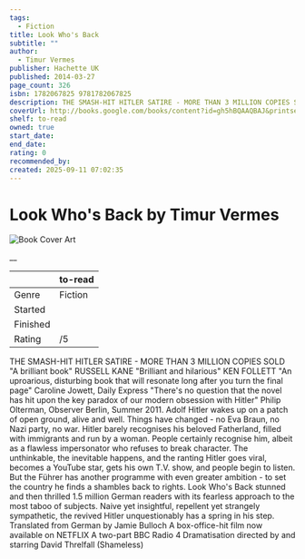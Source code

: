 ```yaml
---
tags:
  - Fiction
title: Look Who's Back
subtitle: ""
author:
  - Timur Vermes
publisher: Hachette UK
published: 2014-03-27
page_count: 326
isbn: 1782067825 9781782067825
description: THE SMASH-HIT HITLER SATIRE - MORE THAN 3 MILLION COPIES SOLD "A brilliant book" RUSSELL KANE "Brilliant and hilarious" KEN FOLLETT "An uproarious, disturbing book that will resonate long after you turn the final page" Caroline Jowett, Daily Express "There's no question that the novel has hit upon the key paradox of our modern obsession with Hitler" Philip Olterman, Observer Berlin, Summer 2011. Adolf Hitler wakes up on a patch of open ground, alive and well. Things have changed - no Eva Braun, no Nazi party, no war. Hitler barely recognises his beloved Fatherland, filled with immigrants and run by a woman. People certainly recognise him, albeit as a flawless impersonator who refuses to break character. The unthinkable, the inevitable happens, and the ranting Hitler goes viral, becomes a YouTube star, gets his own T.V. show, and people begin to listen. But the Führer has another programme with even greater ambition - to set the country he finds a shambles back to rights. Look Who's Back stunned and then thrilled 1.5 million German readers with its fearless approach to the most taboo of subjects. Naive yet insightful, repellent yet strangely sympathetic, the revived Hitler unquestionably has a spring in his step. Translated from German by Jamie Bulloch A box-office-hit film now available on NETFLIX A two-part BBC Radio 4 Dramatisation directed by and starring David Threlfall (Shameless)
coverUrl: http://books.google.com/books/content?id=gh5hBQAAQBAJ&printsec=frontcover&img=1&zoom=1&source=gbs_api
shelf: to-read
owned: true
start_date:
end_date:
rating: 0
recommended_by:
created: 2025-09-11 07:02:35
---
```


# Look Who's Back by Timur Vermes

![Book Cover Art](http://books.google.com/books/content?id=gh5hBQAAQBAJ&printsec=frontcover&img=1&zoom=1&source=gbs_api)

__

| &nbsp; | to-read | 
| --- | --- |
| Genre | Fiction |
| Started |  |
| Finished |  |
| Rating | /5 |

THE SMASH-HIT HITLER SATIRE - MORE THAN 3 MILLION COPIES SOLD "A brilliant book" RUSSELL KANE "Brilliant and hilarious" KEN FOLLETT "An uproarious, disturbing book that will resonate long after you turn the final page" Caroline Jowett, Daily Express "There's no question that the novel has hit upon the key paradox of our modern obsession with Hitler" Philip Olterman, Observer Berlin, Summer 2011. Adolf Hitler wakes up on a patch of open ground, alive and well. Things have changed - no Eva Braun, no Nazi party, no war. Hitler barely recognises his beloved Fatherland, filled with immigrants and run by a woman. People certainly recognise him, albeit as a flawless impersonator who refuses to break character. The unthinkable, the inevitable happens, and the ranting Hitler goes viral, becomes a YouTube star, gets his own T.V. show, and people begin to listen. But the Führer has another programme with even greater ambition - to set the country he finds a shambles back to rights. Look Who's Back stunned and then thrilled 1.5 million German readers with its fearless approach to the most taboo of subjects. Naive yet insightful, repellent yet strangely sympathetic, the revived Hitler unquestionably has a spring in his step. Translated from German by Jamie Bulloch A box-office-hit film now available on NETFLIX A two-part BBC Radio 4 Dramatisation directed by and starring David Threlfall (Shameless)